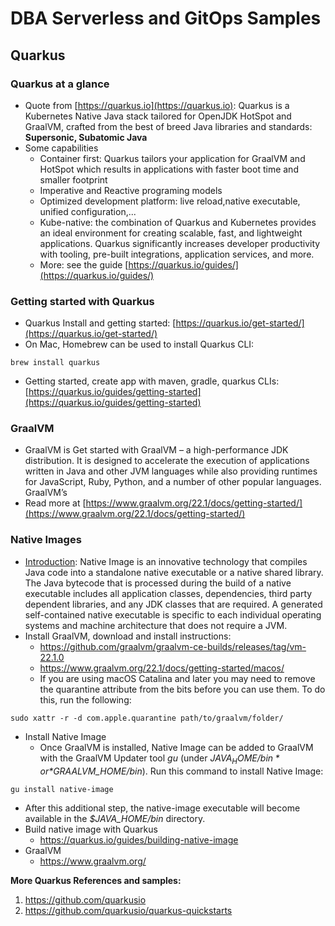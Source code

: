 # DBA Serverless and GitOps Samples
## Quarkus


### Quarkus at a glance
- Quote from [https://quarkus.io](https://quarkus.io): Quarkus is a Kubernetes Native Java stack tailored for OpenJDK HotSpot and GraalVM, crafted from the best of breed Java libraries and standards: **Supersonic, Subatomic Java**
- Some capabilities
  - Container first: Quarkus tailors your application for GraalVM and HotSpot which results in applications with faster boot time and smaller footprint
  - Imperative and Reactive programing models
  - Optimized development platform: live reload,native executable, unified configuration,...
  - Kube-native: the combination of Quarkus and Kubernetes provides an ideal environment for creating scalable, fast, and lightweight applications. Quarkus significantly increases developer productivity with tooling, pre-built integrations, application services, and more.
  - More: see the guide [https://quarkus.io/guides/](https://quarkus.io/guides/)

### Getting started with Quarkus

- Quarkus Install and getting started: [https://quarkus.io/get-started/](https://quarkus.io/get-started/)
- On Mac, Homebrew can be used to install Quarkus CLI:
```shell
brew install quarkus
```  
- Getting started, create app with maven, gradle, quarkus CLIs: [https://quarkus.io/guides/getting-started](https://quarkus.io/guides/getting-started)

### GraalVM
 - GraalVM is Get started with GraalVM – a high-performance JDK distribution. It is designed to accelerate the execution of applications written in Java and other JVM languages while also providing runtimes for JavaScript, Ruby, Python, and a number of other popular languages. GraalVM’s
 - Read more at [https://www.graalvm.org/22.1/docs/getting-started/](https://www.graalvm.org/22.1/docs/getting-started/)

### Native Images
- [Introduction](https://www.graalvm.org/22.1/docs/introduction/): Native Image is an innovative technology that compiles Java code into a standalone native executable or a native shared library. The Java bytecode that is processed during the build of a native executable includes all application classes, dependencies, third party dependent libraries, and any JDK classes that are required. A generated self-contained native executable is specific to each individual operating systems and machine architecture that does not require a JVM.
- Install GraalVM, download and install instructions:
  - https://github.com/graalvm/graalvm-ce-builds/releases/tag/vm-22.1.0
  - https://www.graalvm.org/22.1/docs/getting-started/macos/
  - If you are using macOS Catalina and later you may need to remove the quarantine attribute from the bits before you can use them. To do this, run the following:
```shell
sudo xattr -r -d com.apple.quarantine path/to/graalvm/folder/
```
- Install Native Image
  - Once GraalVM is installed, Native Image can be added to GraalVM with the GraalVM Updater tool *gu* (under *$JAVA_HOME/bin* or *$GRAALVM_HOME/bin*). Run this command to install Native Image:
```shell
gu install native-image
```
  - After this additional step, the native-image executable will become available in the *$JAVA_HOME/bin* directory.
- Build native image with Quarkus
  - https://quarkus.io/guides/building-native-image
- GraalVM
  - https://www.graalvm.org/
  
**More Quarkus References and samples:**
1. https://github.com/quarkusio
2. https://github.com/quarkusio/quarkus-quickstarts